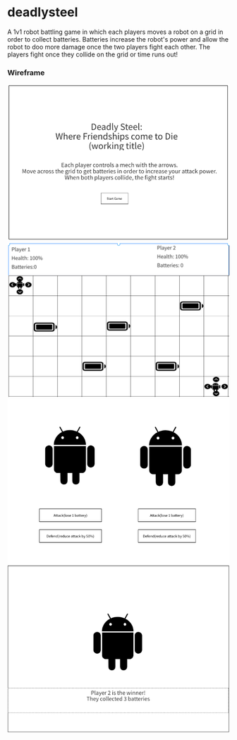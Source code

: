 # deadlysteel
A 1v1 robot battling game in which each players moves a robot on a grid in order to collect batteries. Batteries increase the robot's power and allow the robot to doo more damage once the two players fight each other. The players fight once they collide on the grid or time runs out!


### Wireframe ###
![title](./assets/wireframe/title_screen.png)
![grid](./assets/wireframe/grid_battle.png)
![battle](./assets/wireframe/battle_screen.png)
![victory](./assets/wireframe/victory_screen.png)